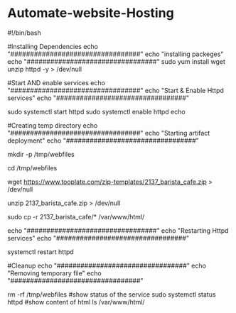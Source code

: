 # Automate-website-Hosting
#!/bin/bash

#Installing Dependencies
echo "#################################"
echo "installing packeges"
echo "#################################"
sudo yum install wget unzip httpd -y > /dev/null

#Start AND enable services
echo "#################################"
echo "Start & Enable Httpd services"
echo "#################################"

sudo systemctl start httpd
sudo systemctl enable httpd
echo

#Creating temp directory
echo "#################################"
echo "Starting artifact deployment"
echo "#################################"

mkdir -p /tmp/webfiles
                                                             
cd /tmp/webfiles

wget https://www.tooplate.com/zip-templates/2137_barista_cafe.zip > /dev/null

unzip 2137_barista_cafe.zip > /dev/null

sudo cp -r 2137_barista_cafe/* /var/www/html/

echo "#################################"
echo "Restarting Httpd services"
echo "#################################"


systemctl restart httpd

#Cleanup
echo "#################################"
echo "Removing temporary file"
echo "#################################"

rm -rf /tmp/webfiles
#show status of the service
sudo systemctl status httpd
#show content of html
ls /var/www/html/ 

                                                              

